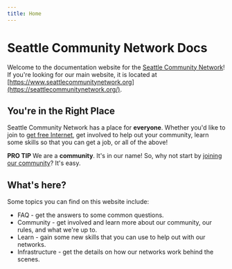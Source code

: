 ```yaml
---
title: Home
---
```


# Seattle Community Network Docs
Welcome to the documentation website for the [Seattle Community Network](https://seattlecommunitynetwork.org/)! If you're looking for our main website, it is located at [https://www.seattlecommunitynetwork.org](https://seattlecommunitynetwork.org/).

## You're in the Right Place

Seattle Community Network has a place for **everyone**. Whether you'd like to join
to [get free Internet](faq/connection.md), get involved to help out your community, learn some skills
so that you can get a job, or all of the above!

**PRO TIP** We are a **community**. It's in our name! So, why not start by [joining our community](community/join.md)? It's easy.

## What's here?
Some topics you can find on this website include:

- FAQ - get the answers to some common questions.
- Community - get involved and learn more about our community, our rules, and what we're up to.
- Learn - gain some new skills that you can use to help out with our networks.
- Infrastructure - get the details on how our networks work behind the scenes.
